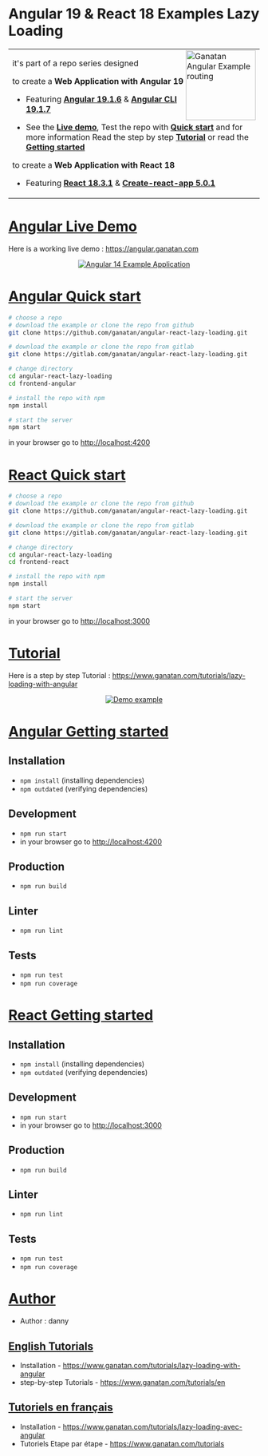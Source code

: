 # Angular 19 & React 18 Examples Lazy Loading

<table>
<tr>
<td>
  <a href="https://www.ganatan.com/en">
    <img src="./img/ganatan-about-github.png" align="right"
    alt="Ganatan Angular Example routing" width="140" height="140">
  </a>

it's part of a repo series designed

to create a **Web Application with Angular 19**


* Featuring [**Angular 19.1.6**](https://github.com/angular/angular/releases) & [**Angular CLI 19.1.7**](https://github.com/angular/angular-cli/releases/)


* See the [**Live demo**](#angular-live-demo), Test the repo with [**Quick start**](#angular-quick-start) and for more information Read the step by step [**Tutorial**](#angular-tutorial) or read the [**Getting started**](#angular-getting-started)


to create a **Web Application with React 18**


* Featuring [**React 18.3.1**](https://github.com/facebook/react/releases) & [**Create-react-app 5.0.1**](https://github.com/facebook/create-react-app/releases)


</td>
</tr>
</table>

# [Angular Live Demo](#angular-live-demo)
Here is a working live demo :  https://angular.ganatan.com

<p align="center">
  <p align="center">
    <a href="https://angular.ganatan.com/">
      <img src="https://media.giphy.com/media/9BuBBLc7keCgRojp92/giphy.gif" alt="Angular 14 Example 
      Application"/>
    </a>
  </p>
</p>


# [Angular Quick start](#angular-quick-start)

```bash
# choose a repo
# download the example or clone the repo from github
git clone https://github.com/ganatan/angular-react-lazy-loading.git

# download the example or clone the repo from gitlab
git clone https://gitlab.com/ganatan/angular-react-lazy-loading.git

# change directory
cd angular-react-lazy-loading
cd frontend-angular

# install the repo with npm
npm install

# start the server
npm start

```
in your browser go to [http://localhost:4200](http://localhost:4200) 


# [React Quick start](#react-quick-start)

```bash
# choose a repo
# download the example or clone the repo from github
git clone https://github.com/ganatan/angular-react-lazy-loading.git

# download the example or clone the repo from gitlab
git clone https://gitlab.com/ganatan/angular-react-lazy-loading.git

# change directory
cd angular-react-lazy-loading
cd frontend-react

# install the repo with npm
npm install

# start the server
npm start

```
in your browser go to [http://localhost:3000](http://localhost:3000) 



# [Tutorial](#quick-start)

Here is a step by step Tutorial :  https://www.ganatan.com/tutorials/lazy-loading-with-angular

<p align="center">
  <a href="https://www.ganatan.com/tutorials/lazy-loading-with-angular">
    <img src="https://api.ganatan.com/articles/img/tutorial-lazy-loading-avec-angular.png" alt="Demo example"/>
  </a>
</p>

# [Angular Getting started](#angular-getting-started)


## Installation
* `npm install` (installing dependencies)
* `npm outdated` (verifying dependencies)

## Development
* `npm run start`
* in your browser go to [http://localhost:4200](http://localhost:4200) 

## Production 
* `npm run build`

## Linter
* `npm run lint`

## Tests
* `npm run test`
* `npm run coverage`



# [React Getting started](#react-getting-started)


## Installation
* `npm install` (installing dependencies)
* `npm outdated` (verifying dependencies)

## Development
* `npm run start`
* in your browser go to [http://localhost:3000](http://localhost:3000) 

## Production 
* `npm run build`

## Linter
* `npm run lint`

## Tests
* `npm run test`
* `npm run coverage`



# [Author](#author)
* Author  : danny

## [English Tutorials](#english-tutorials)
- Installation - https://www.ganatan.com/tutorials/lazy-loading-with-angular
- step-by-step Tutorials - https://www.ganatan.com/tutorials/en

## [Tutoriels en français](#french-tutorials)
- Installation - https://www.ganatan.com/tutorials/lazy-loading-avec-angular
- Tutoriels Etape par étape - https://www.ganatan.com/tutorials





